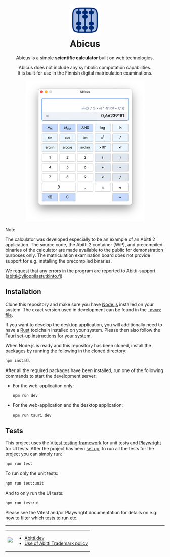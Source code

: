 <h1 align="center">
  <img alt="logo" height="100" src="./app-icon.png" />
  <div>Abicus</div>
</h1>

<div align="center">
  
Abicus is a simple **scientific calculator** built on web technologies.

Abicus does not include any symbolic computation capabilities.  
It is built for use in the Finnish digital matriculation examinations.

</div>

<div align="center">
<img alt="screenshot" width="375" src="./app-screenshot.png" />
</div>

> [!NOTE]
> The calculator was developed especially to be an example of an Abitti 2 application. The source code, the Abitti 2 container (WiP), and precompiled binaries of the calculator are made available to the public for demonstration purposes only. The matriculation examination board does not provide support for e.g. installing the precompiled binaries.
>
> We request that any errors in the program are reported to Abitti-support (abitti@ylioppilastutkinto.fi)

<!--
[Installation]() ⋅
[User Guide]() ⋅
[Development Guide]()
-->

## Installation

Clone this repository and make sure you have [Node.js](https://nodejs.org/) installed on your system. The exact version used in development can be found in the [`.nvmrc` file](./.nvmrc).

If you want to develop the desktop application, you will additionally need to have a [Rust](https://www.rust-lang.org/) toolchain installed on your system. Please then also follow the [Tauri set-up instructions for your system](https://tauri.app/v1/guides/getting-started/prerequisites/).

When Node.js is ready and this repository has been cloned, install the packages by running the following in the cloned directory:

```bash
npm install
```

After all the required packages have been installed, run one of the following commands to start the development server:

- For the web-application only:

  ```bash
  npm run dev
  ```

- For the web-application and the desktop application:
  ```bash
  npm run tauri dev
  ```

## Tests

This project uses the [Vitest testing framework](https://vitest.dev) for unit tests and [Playwright](https://playwright.dev) for UI tests. After the project has been [set up](#installation), to run all the tests for the project you can simply run:

```bash
npm run test
```

To run only the unit tests:

```bash
npm run test:unit
```

And to only run the UI tests:

```bash
npm run test:ui
```

Please see the Vitest and/or Playwright documentation for details on e.g. how to filter which tests to run etc.

---

<div align="center">

<table>
  <tr>
    <td>
      <a href="https://abitti.dev/">
        <img src="https://abitti.dev/images/abittidev_logo.svg" />
      </a>
    </td>
    <td>
      <ul><li><a href="https://abitti.dev">Abitti.dev</a></li><li><a href="https://abitti.dev/abitti-trademark.html">Use of Abitti Trademark policy</a></li></ul>
    </td>
  </tr>
</table>
